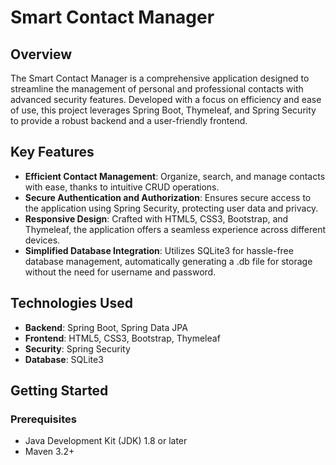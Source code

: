 # Smart Contact Manager

## Overview

The Smart Contact Manager is a comprehensive application designed to streamline the management of personal and professional contacts with advanced security features. Developed with a focus on efficiency and ease of use, this project leverages Spring Boot, Thymeleaf, and Spring Security to provide a robust backend and a user-friendly frontend.

## Key Features

- **Efficient Contact Management**: Organize, search, and manage contacts with ease, thanks to intuitive CRUD operations.
- **Secure Authentication and Authorization**: Ensures secure access to the application using Spring Security, protecting user data and privacy.
- **Responsive Design**: Crafted with HTML5, CSS3, Bootstrap, and Thymeleaf, the application offers a seamless experience across different devices.
- **Simplified Database Integration**: Utilizes SQLite3 for hassle-free database management, automatically generating a .db file for storage without the need for username and password.

## Technologies Used

- **Backend**: Spring Boot, Spring Data JPA
- **Frontend**: HTML5, CSS3, Bootstrap, Thymeleaf
- **Security**: Spring Security
- **Database**: SQLite3

## Getting Started

### Prerequisites

- Java Development Kit (JDK) 1.8 or later
- Maven 3.2+
